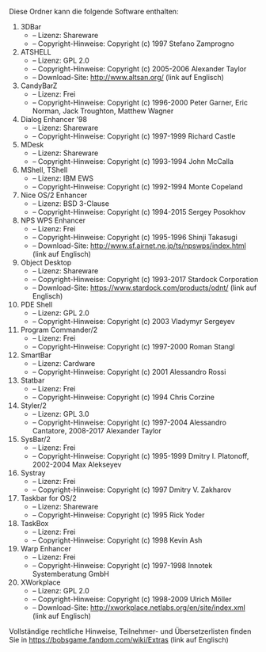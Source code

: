 ﻿Diese Ordner kann die folgende Software enthalten:

1. 3DBar
   - – Lizenz: Shareware
   - – Copyright-Hinweise: Copyright (c) 1997 Stefano Zamprogno
2. ATSHELL
   - – Lizenz: GPL 2.0
   - – Copyright-Hinweise: Copyright (c) 2005-2006 Alexander Taylor
   - – Download-Site: http://www.altsan.org/ (link auf Englisch)
3. CandyBarZ
   - – Lizenz: Frei
   - – Copyright-Hinweise: Copyright (c) 1996-2000 Peter Garner, Eric Norman, Jack Troughton, Matthew Wagner
4. Dialog Enhancer '98
   - – Lizenz: Shareware
   - – Copyright-Hinweise: Copyright (c) 1997-1999 Richard Castle
5. MDesk
   - – Lizenz: Shareware
   - – Copyright-Hinweise: Copyright (c) 1993-1994 John McCalla
6. MShell, TShell
   - – Lizenz: IBM EWS
   - – Copyright-Hinweise: Copyright (c) 1992-1994 Monte Copeland
7. Nice OS/2 Enhancer
   - – Lizenz: BSD 3-Clause
   - – Copyright-Hinweise: Copyright (c) 1994-2015 Sergey Posokhov
8. NPS WPS Enhancer
   - – Lizenz: Frei
   - – Copyright-Hinweise: Copyright (c) 1995-1996 Shinji Takasugi
   - – Download-Site: http://www.sf.airnet.ne.jp/ts/npswps/index.html (link auf Englisch)
9. Object Desktop
   - – Lizenz: Shareware
   - – Copyright-Hinweise: Copyright (c) 1993-2017 Stardock Corporation
   - – Download-Site: https://www.stardock.com/products/odnt/ (link auf Englisch)
10. PDE Shell
    - – Lizenz: GPL 2.0
    - – Copyright-Hinweise: Copyright (c) 2003 Vladymyr Sergeyev
11. Program Commander/2
    - – Lizenz: Frei
    - – Copyright-Hinweise: Copyright (c) 1997-2000 Roman Stangl
12. SmartBar
    - – Lizenz: Cardware
    - – Copyright-Hinweise: Copyright (c) 2001 Alessandro Rossi
13. Statbar
    - – Lizenz: Frei
    - – Copyright-Hinweise: Copyright (c) 1994 Chris Corzine
14. Styler/2
    - – Lizenz: GPL 3.0
    - – Copyright-Hinweise: Copyright (c) 1997-2004 Alessandro Cantatore, 2008-2017 Alexander Taylor
15. SysBar/2
    - – Lizenz: Frei
    - – Copyright-Hinweise: Copyright (c) 1995-1999 Dmitry I. Platonoff, 2002-2004 Max Alekseyev
16. Systray
    - – Lizenz: Frei
    - – Copyright-Hinweise: Copyright (c) 1997 Dmitry V. Zakharov
17. Taskbar for OS/2
    - – Lizenz: Shareware
    - – Copyright-Hinweise: Copyright (c) 1995 Rick Yoder
18. TaskBox
    - – Lizenz: Frei
    - – Copyright-Hinweise: Copyright (c) 1998 Kevin Ash
19. Warp Enhancer
    - – Lizenz: Frei
    - – Copyright-Hinweise: Copyright (c) 1997-1998 Innotek Systemberatung GmbH
20. XWorkplace
    - – Lizenz: GPL 2.0
    - – Copyright-Hinweise: Copyright (c) 1998-2009 Ulrich Möller
    - – Download-Site: http://xworkplace.netlabs.org/en/site/index.xml (link auf Englisch)

Vollständige rechtliche Hinweise, Teilnehmer- und Übersetzerlisten finden Sie in https://bobsgame.fandom.com/wiki/Extras (link auf Englisch)
